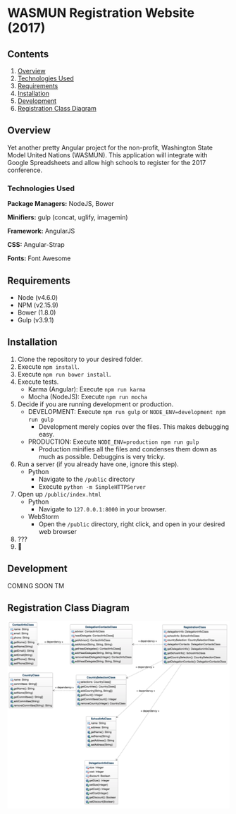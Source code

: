 # WASMUN Registration Website (2017)
## Contents
1. [Overview](#overview)
2. [Technologies Used](#technologies-used)
3. [Requirements](#requirements)
4. [Installation](#installation)
5. [Development](#development)
6. [Registration Class Diagram](#registration-class-diagram)


## Overview
Yet another pretty Angular project for the non-profit, Washington State Model United Nations (WASMUN). This application will integrate with Google Spreadsheets and allow high schools to register for the 2017 conference.

### Technologies Used
**Package Managers:** NodeJS, Bower

**Minifiers:** gulp (concat, uglify, imagemin)

**Framework:** AngularJS

**CSS:** Angular-Strap

**Fonts:** Font Awesome

## Requirements
* Node (v4.6.0)
* NPM (v2.15.9)
* Bower (1.8.0)
* Gulp (v3.9.1)

## Installation
1. Clone the repository to your desired folder.
2. Execute `npm install`.
3. Execute `npm run bower install`.
4. Execute tests.
    * Karma (Angular): Execute `npm run karma`
    * Mocha (NodeJS): Execute `npm run mocha`
5. Decide if you are running development or production.
    * DEVELOPMENT: Execute `npm run gulp` or `NODE_ENV=development npm run gulp`
        * Development merely copies over the files. This makes debugging easy.
    * PRODUCTION: Execute `NODE_ENV=production npm run gulp`
        * Production minifies all the files and condenses them down as much as possible. Debuggins is very tricky.
6. Run a server (if you already have one, ignore this step).
    * Python
        * Navigate to the `/public` directory
        * Execute `python -m SimpleHTTPServer`
7. Open up `/public/index.html`
    * Python
        * Navigate to `127.0.0.1:8000` in your browser.
    * WebStorm
        * Open the `/public` directory, right click, and open in your desired web browser
8. ???
9. 💸

## Development
COMING SOON TM

## Registration Class Diagram
![UML Diagram](https://raw.githubusercontent.com/Taurvi/WASMUN-Registration-2017/master/Registration%20UML%20Diagram.png)